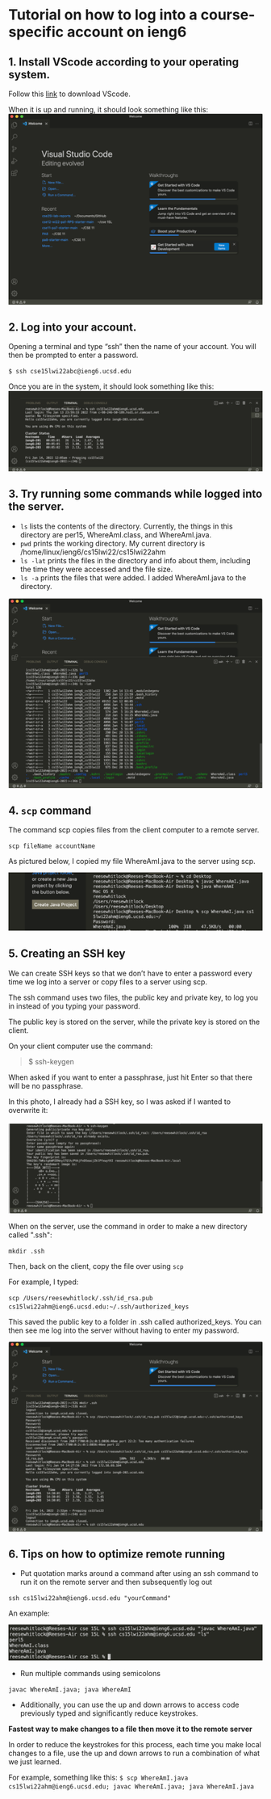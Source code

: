 # Tutorial on how to log into a course-specific account on ieng6
## 1. Install VScode according to your operating system.

Follow this [link](https://code.visualstudio.com/download) to download VScode.

When it is up and running, it should look something like this:
![Image](step1.png)

## 2. Log into your account.
 Opening a terminal and type “ssh” then the name of your account. You will then be prompted to enter a password. 

`$ ssh cse15lwi22abc@ieng6.ucsd.edu`

 Once you are in the system, it should look something like this:
![Image](step2.png)

## 3. Try running some commands while logged into the server.
* `ls` lists the contents of the directory. Currently, the things in this directory are per15, WhereAmI.class, and WhereAmI.java.
* `pwd` prints the working directory. My current directory is /home/linux/ieng6/cs15lwi22/cs15lwi22ahm
* `ls -lat` prints the files in the directory and info about them, including the time they were accessed and the file size.
* `ls -a` prints the files that were added. I added WhereAmI.java to the directory.

![Image](step3.png)

## 4. `scp` command

The command scp copies files from the client computer to a remote server.

`scp fileName accountName`

As pictured below, I copied my file WhereAmI.java to the server using scp.

![Image](step4.png)

## 5. Creating an SSH key

We can create SSH keys so that we don’t have to enter a password every time we log into a server or copy files to a server using scp. 

The ssh command uses two files, the public key and private key, to log you in instead of you typing your password. 

The public key is stored on the server, while the private key is stored on the client.

On your client computer use the command:

>$ ssh-keygen

When asked if you want to enter a passphrase, just hit Enter so that there will be no passphrase.

In this photo, I already had a SSH key, so I was asked if I wanted to overwrite it:

![Image](step5.png)

When on the server, use the command in order to make a new directory called ".ssh":

`mkdir .ssh`

Then, back on the client, copy the file over using `scp`

For example, I typed:

`scp /Users/reesewhitlock/.ssh/id_rsa.pub cs15lwi22ahm@ieng6.ucsd.edu:~/.ssh/authorized_keys`

This saved the public key to a folder in .ssh called authorized_keys. You can then see me log into the server without having to enter my password.

![Image](step5b.png)

## 6. Tips on how to optimize remote running

* Put quotation marks around a command after using an ssh command to run it on the remote server and then subsequently log out

`ssh cs15lwi22ahm@ieng6.ucsd.edu "yourCommand"`

An example:

![Image](step6.png)

* Run multiple commands using semicolons

`javac WhereAmI.java; java WhereAmI`

* Additionally, you can use the up and down arrows to access code previously typed and significantly reduce keystrokes.

**Fastest way to make changes to a file then move it to the remote server**

In order to reduce the keystrokes for this process, each time you make local changes to a file, use the up and down arrows to
run a combination of what we just learned.

For example, something like this: `$ scp WhereAmI.java cs15lwi22ahm@ieng6.ucsd.edu; javac WhereAmI.java; java WhereAmI.java`
